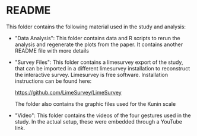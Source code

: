 # README

This folder contains the following material used in the study and analysis:
- "Data Analysis": This folder contains data and R scripts to rerun the
  analysis and regenerate the plots from the paper. It contains another README
  file with more details
- "Survey Files": This folder contains a limesurvey export of the study, that
  can be imported in a different limesurvey installation to reconstruct the
  interactive survey. Limesurvey is free software. Installation instructions
  can be found here:

  https://github.com/LimeSurvey/LimeSurvey

  The folder also contains the graphic files used for the Kunin scale
- "Video": This folder contains the videos of the four gestures used in the
  study. In the actual setup, these were embedded through a YouTube link.
